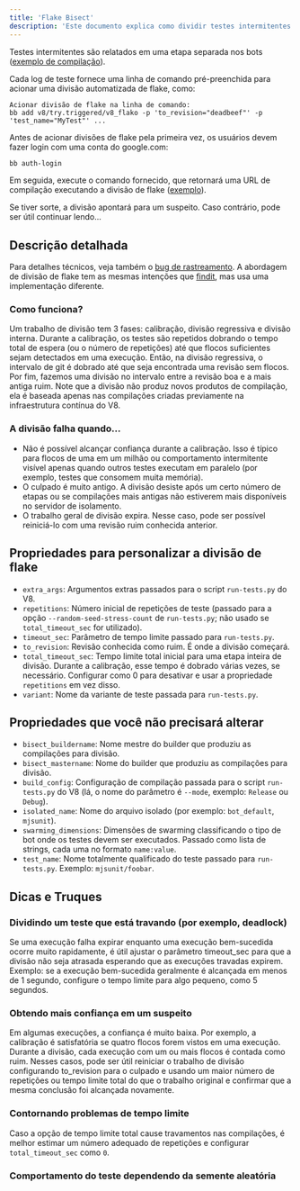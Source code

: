 ```yaml
---
title: 'Flake Bisect'
description: 'Este documento explica como dividir testes intermitentes (flaky tests).'
---
```

Testes intermitentes são relatados em uma etapa separada nos bots ([exemplo de compilação](https://ci.chromium.org/ui/p/v8/builders/ci/V8%20Linux64%20TSAN/38630/overview)).

Cada log de teste fornece uma linha de comando pré-preenchida para acionar uma divisão automatizada de flake, como:

```
Acionar divisão de flake na linha de comando:
bb add v8/try.triggered/v8_flako -p 'to_revision="deadbeef"' -p 'test_name="MyTest"' ...
```

Antes de acionar divisões de flake pela primeira vez, os usuários devem fazer login com uma conta do google.com:

```bash
bb auth-login
```

Em seguida, execute o comando fornecido, que retornará uma URL de compilação executando a divisão de flake ([exemplo](https://ci.chromium.org/ui/p/v8/builders/try.triggered/v8_flako/b8836020260675019825/overview)).

Se tiver sorte, a divisão apontará para um suspeito. Caso contrário, pode ser útil continuar lendo...

## Descrição detalhada

Para detalhes técnicos, veja também o [bug de rastreamento](https://crbug.com/711249). A abordagem de divisão de flake tem as mesmas intenções que [findit](https://sites.google.com/chromium.org/cat/findit), mas usa uma implementação diferente.

### Como funciona?

Um trabalho de divisão tem 3 fases: calibração, divisão regressiva e divisão interna. Durante a calibração, os testes são repetidos dobrando o tempo total de espera (ou o número de repetições) até que flocos suficientes sejam detectados em uma execução. Então, na divisão regressiva, o intervalo de git é dobrado até que seja encontrada uma revisão sem flocos. Por fim, fazemos uma divisão no intervalo entre a revisão boa e a mais antiga ruim. Note que a divisão não produz novos produtos de compilação, ela é baseada apenas nas compilações criadas previamente na infraestrutura contínua do V8.

### A divisão falha quando...

- Não é possível alcançar confiança durante a calibração. Isso é típico para flocos de uma em um milhão ou comportamento intermitente visível apenas quando outros testes executam em paralelo (por exemplo, testes que consomem muita memória).
- O culpado é muito antigo. A divisão desiste após um certo número de etapas ou se compilações mais antigas não estiverem mais disponíveis no servidor de isolamento.
- O trabalho geral de divisão expira. Nesse caso, pode ser possível reiniciá-lo com uma revisão ruim conhecida anterior.

## Propriedades para personalizar a divisão de flake

- `extra_args`: Argumentos extras passados para o script `run-tests.py` do V8.
- `repetitions`: Número inicial de repetições de teste (passado para a opção `--random-seed-stress-count` de `run-tests.py`; não usado se `total_timeout_sec` for utilizado).
- `timeout_sec`: Parâmetro de tempo limite passado para `run-tests.py`.
- `to_revision`: Revisão conhecida como ruim. É onde a divisão começará.
- `total_timeout_sec`: Tempo limite total inicial para uma etapa inteira de divisão. Durante a calibração, esse tempo é dobrado várias vezes, se necessário. Configurar como 0 para desativar e usar a propriedade `repetitions` em vez disso.
- `variant`: Nome da variante de teste passada para `run-tests.py`.

## Propriedades que você não precisará alterar

- `bisect_buildername`: Nome mestre do builder que produziu as compilações para divisão.
- `bisect_mastername`: Nome do builder que produziu as compilações para divisão.
- `build_config`: Configuração de compilação passada para o script `run-tests.py` do V8 (lá, o nome do parâmetro é `--mode`, exemplo: `Release` ou `Debug`).
- `isolated_name`: Nome do arquivo isolado (por exemplo: `bot_default`, `mjsunit`).
- `swarming_dimensions`: Dimensões de swarming classificando o tipo de bot onde os testes devem ser executados. Passado como lista de strings, cada uma no formato `name:value`.
- `test_name`: Nome totalmente qualificado do teste passado para `run-tests.py`. Exemplo: `mjsunit/foobar`.

## Dicas e Truques

### Dividindo um teste que está travando (por exemplo, deadlock)

Se uma execução falha expirar enquanto uma execução bem-sucedida ocorre muito rapidamente, é útil ajustar o parâmetro timeout_sec para que a divisão não seja atrasada esperando que as execuções travadas expirem. Exemplo: se a execução bem-sucedida geralmente é alcançada em menos de 1 segundo, configure o tempo limite para algo pequeno, como 5 segundos.

### Obtendo mais confiança em um suspeito

Em algumas execuções, a confiança é muito baixa. Por exemplo, a calibração é satisfatória se quatro flocos forem vistos em uma execução. Durante a divisão, cada execução com um ou mais flocos é contada como ruim. Nesses casos, pode ser útil reiniciar o trabalho de divisão configurando to_revision para o culpado e usando um maior número de repetições ou tempo limite total do que o trabalho original e confirmar que a mesma conclusão foi alcançada novamente.

### Contornando problemas de tempo limite

Caso a opção de tempo limite total cause travamentos nas compilações, é melhor estimar um número adequado de repetições e configurar `total_timeout_sec` como `0`.

### Comportamento do teste dependendo da semente aleatória
